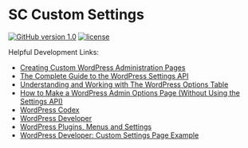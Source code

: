 # SC Custom Settings #
[![GitHub version 1.0](https://badge.fury.io/gh/Surfing-Chef%2Fsc-custom-settings.svg)](https://badge.fury.io/gh/Surfing-Chef%2Fsc-custom-settings)  [![license](https://img.shields.io/github/license/mashape/apistatus.svg)](https://github.com/Surfing-Chef/sc-custom-settings)

Helpful Development Links:  
- [Creating Custom WordPress Administration Pages](https://code.tutsplus.com/tutorials/creating-custom-admin-pages-in-wordpress-1--cms-26829)
- [The Complete Guide to the WordPress Settings API](https://code.tutsplus.com/series/the-complete-guide-to-the-wordpress-settings-api--cms-624)  
- [Understanding and Working with The WordPress Options Table](https://code.tutsplus.com/tutorials/understanding-and-working-with-the-wordpress-options-table--cms-21119)  
- [How to Make a WordPress Admin Options Page (Without Using the Settings API)](https://wpshout.com/wordpress-options-page/)
- [WordPress Codex](https://codex.wordpress.org/)
- [WordPress Developer](https://developer.wordpress.org/)  
- [WordPress Plugins, Menus and Settings](https://developer.wordpress.org/plugins/)  
- [WordPress Developer: Custom Settings Page Example](https://developer.wordpress.org/plugins/settings/custom-settings-page/)  
